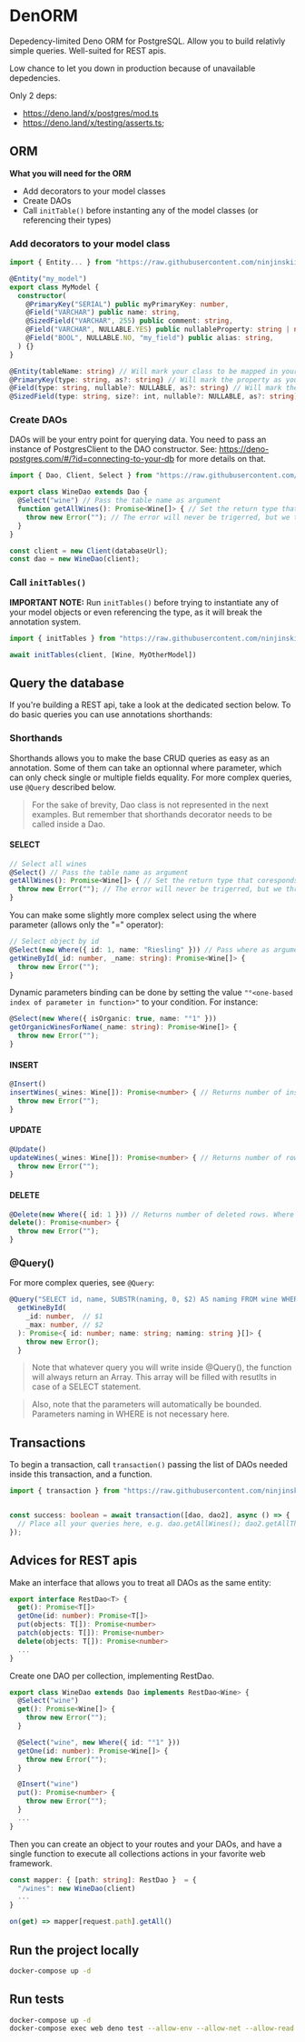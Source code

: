 # DenORM
Depedency-limited Deno ORM for PostgreSQL. Allow you to build relativly simple queries.
Well-suited for REST apis.

Low chance to let you down in production because of unavailable depedencies.

Only 2 deps:
* https://deno.land/x/postgres/mod.ts
* https://deno.land/x/testing/asserts.ts;


## ORM
<b>What you will need for the ORM</b>
* Add decorators to your model classes
* Create DAOs
* Call `initTable()` before instanting any of the model classes (or referencing their types)

### Add decorators to your model class

```ts
import { Entity... } from "https://raw.githubusercontent.com/ninjinskii/denorm/master/mod.ts"

@Entity("my_model")
export class MyModel {
  constructor(
    @PrimaryKey("SERIAL") public myPrimaryKey: number,
    @Field("VARCHAR") public name: string,
    @SizedField("VARCHAR", 255) public comment: string,
    @Field("VARCHAR", NULLABLE.YES) public nullableProperty: string | null,
    @Field("BOOL", NULLABLE.NO, "my_field") public alias: string,
  ) {}
}
```

```ts
@Entity(tableName: string) // Will mark your class to be mapped in your DB, bearing the provided name.
@PrimaryKey(type: string, as?: string) // Will mark the property as your primary key with the provided type. If set, `as` your field will take that name in the database.
@Field(type: string, nullable?: NULLABLE, as?: string) // Will mark the property as a standard field, with the provided type.
@SizedField(type: string, size?: int, nullable?: NULLABLE, as?: string) // Will mark the property as a standard field, with the provided type and size (e.g; VARCHAR(255)).
```

### Create DAOs

DAOs will be your entry point for querying data.
You need to pass an instance of PostgresClient to the DAO constructor.
See: https://deno-postgres.com/#/?id=connecting-to-your-db for more details on that.

```ts
import { Dao, Client, Select } from "https://raw.githubusercontent.com/ninjinskii/denorm/master/mod.ts"

export class WineDao extends Dao {
  @Select("wine") // Pass the table name as argument
  function getAllWines(): Promise<Wine[]> { // Set the return type that coresponds to the fetched data
    throw new Error(""); // The error will never be trigerred, but we throw it to avoid linter complaints.
  }
}

const client = new Client(databaseUrl);
const dao = new WineDao(client);

```

### Call `initTables()` 

__IMPORTANT NOTE:__
Run `initTables()` before trying to instantiate any of your model objects or even referencing the type, as it will break the annotation system.
```ts
import { initTables } from "https://raw.githubusercontent.com/ninjinskii/denorm/master/mod.ts"

await initTables(client, [Wine, MyOtherModel])
```

## Query the database
If you're building a REST api, take a look at the dedicated section below.
To do basic queries you can use annotations shorthands:

### Shorthands
Shorthands allows you to make the base CRUD queries as easy as an annotation.
Some of them can take an optionnal where parameter, which can only check single or multiple fields equality.
For more complex queries, use `@Query` described below.

> For the sake of brevity, Dao class is not represented in the next examples. But remember that shorthands decorator needs to be called inside a Dao.

#### SELECT

```ts
// Select all wines
@Select() // Pass the table name as argument
getAllWines(): Promise<Wine[]> { // Set the return type that coresponds to the fetched data
  throw new Error(""); // The error will never be trigerred, but we throw it to avoid linter complaints.
}
```

You can make some slightly more complex select using the where parameter (allows only the "=" operator):
```ts
// Select object by id
@Select(new Where({ id: 1, name: "Riesling" })) // Pass where as argument.
getWineById(_id: number, _name: string): Promise<Wine[]> {
  throw new Error("");
}
```

Dynamic parameters binding can be done by setting the value `"°<one-based index of parameter in function>"` to your condition.
For instance:
```ts
@Select(new Where({ isOrganic: true, name: "°1" })) 
getOrganicWinesForName(_name: string): Promise<Wine[]> {
  throw new Error("");
}
```

#### INSERT

```ts
@Insert()
insertWines(_wines: Wine[]): Promise<number> { // Returns number of inserted rows
  throw new Error("");
}
```

#### UPDATE

```ts
@Update()
updateWines(_wines: Wine[]): Promise<number> { // Returns number of rows affected
  throw new Error("");
}
```

#### DELETE

```ts
@Delete(new Where({ id: 1 })) // Returns number of deleted rows. Where is mandatory for Delete shorthand.
delete(): Promise<number> {
  throw new Error("");
}
```

### @Query()
For more complex queries, see `@Query`:
```ts
@Query("SELECT id, name, SUBSTR(naming, 0, $2) AS naming FROM wine WHERE id = $1")
  getWineById(
    _id: number,  // $1
    _max: number, // $2
  ): Promise<{ id: number; name: string; naming: string }[]> {
    throw new Error();
  }
```

> Note that whatever query you will write inside @Query(), the function will always return an Array.
> This array will be filled with resutlts in case of a SELECT statement.

> Also, note that the parameters will automatically be bounded. Parameters naming in WHERE is not necessary here.

## Transactions
To begin a transaction, call `transaction()` passing the list of DAOs needed inside this transaction, and a function.
```ts
import { transaction } from "https://raw.githubusercontent.com/ninjinskii/denorm/master/mod.ts"


const success: boolean = await transaction([dao, dao2], async () => {
  // Place all your queries here, e.g. dao.getAllWines(); dao2.getAllThing();
});
```

## Advices for REST apis
Make an interface that allows you to treat all DAOs as the same entity:
```ts
export interface RestDao<T> {
  get(): Promise<T[]>
  getOne(id: number): Promise<T[]>
  put(objects: T[]): Promise<number>
  patch(objects: T[]): Promise<number>
  delete(objects: T[]): Promise<number>
  ...
}
```

Create one DAO per collection, implementing RestDao.
```ts
export class WineDao extends Dao implements RestDao<Wine> {
  @Select("wine")
  get(): Promise<Wine[]> {
    throw new Error("");
  }

  @Select("wine", new Where({ id: "°1" }))
  getOne(id: number): Promise<Wine[]> {
    throw new Error("");
  }

  @Insert("wine")
  put(): Promise<number> {
    throw new Error("");
  }
  ...
}
```

Then you can create an object to your routes and your DAOs, and have a single function to execute all collections actions in your favorite web framework.
```ts
const mapper: { [path: string]: RestDao }  = {
  "/wines": new WineDao(client)
  ...
}

on(get) => mapper[request.path].getAll()
```

## Run the project locally
```bash
docker-compose up -d
```

## Run tests
```bash
docker-compose up -d
docker-compose exec web deno test --allow-env --allow-net --allow-read tests
```
